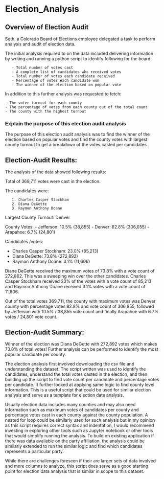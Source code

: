 # Election_Analysis

## Overview of Election Audit

Seth, a Colorado Board of Elections employee delegated a task to perform analysis and audit of election data. 

The initial analysis required to on the data included delivering information by writing and running a python script to identify following for the board: 

       - Total number of votes cast
       - A complete list of candidates who received votes
       - Total number of votes each candidate received
       - Percentage of votes each candidate won
       - The winner of the election based on popular vote

In addition to this further analysis was requested to fetch: 

    - The voter turnout for each county
    - The percentage of votes from each county out of the total count
    - The county with the highest turnout

### Explain the purpose of this election audit analysis

The purpose of this election audit analysis was to find the winner of the election based on popular votes and find the county votes with largest county turnout to get a breakdown of the votes casted per candidates. 

## Election-Audit Results: 

The analysis of the data showed following results:

Total of 369,711 votes were cast in the election.

The candidates were: 

       1. Charles Casper Stockham
       2. Diana DeGette
       3. Raymon Anthony Doane

Largest County Turnout: Denver

County Votes:
      - Jefferson: 10.5% (38,855)
      - Denver: 82.8% (306,055)
      - Arapahoe: 6.7% (24,801)

Candidates /votes:
- Charles Casper Stockham: 23.0% (85,213)
- Diana DeGette: 73.8% (272,892)
- Raymon Anthony Doane: 3.1% (11,606)

Diane DeGette received the maximum votes of 73.8% with a vote count of 272,892. This was a sweeping win over the other candidates. Charles Casper Stockham received 23% of the votes with a vote count of 85,213 and Raymon Anthony Doane received 3.1% votes with a vote count of 11,606. 

Out of the total votes 369,711, the county with maximum votes was Denver county with percentage votes 82.8% and vote count of 306,855, followed by Jefferson with 10.5% / 38,855 vote count and finally Arapahoe with 6.7% votes / 24,801 vote count.

## Election-Audit Summary: 

Winner of the election was Diana DeGette with 272,892 votes which makes 73.8% of total votes! Further analysis can be performed to identify the most popular candidate per county. 

The election analysis first involved downloading the csv file and understanding the dataset. The script written was used to identify the candidates, understand the total votes casted in the election, and then building up the script to find vote count per candidate and percentage votes per candidate. It further looked at applying same logic to find county level information. This is a useful script that could be used for similar election analysis and serve as a template for election data analysis. 

Usually election data includes many counties and may also need information such as maximum votes of candidates per county and percentage votes cast in each county against the county population. A nested for loop could be similarly used for such analysis but in my opinion as this script requires correct syntax and indentation, I would recommend investing in exploring other tools such as Jupyter notebook  or other tools that would simplify running the analysis. To build on existing application if there was data available on the party affiliation, the analysis could be similarly extended to run the similar logic and find which candidates represents a particular party. 

While there are challenges foreseen if their are larger sets of data involved and more columns to analyze, this script does serve as a good starting point for election data analysis that is similar in scope to this dataset. 

